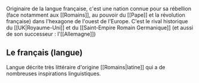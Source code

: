 Originaire de la langue française, c'est une nation connue pour sa rébellion (face notamment aux [[Romains]], au pouvoir du [[Pape]] et la révolution française) dans l'hexagone de l'ouest de l'Europe.
C'est le rival historique du [[UK|Royaume-Uni]] et du [[Saint-Empire Romain Germanique]] (et aussi de son successeur : l'[[Allemagne]])
## Le français (langue)
Langue décrite très littéraire d'origine [[Romains|latine]] qui a de nombreuses inspirations linguistiques.